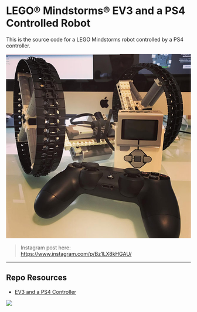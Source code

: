 # LEGO® Mindstorms® EV3 and a PS4 Controlled Robot

This is the source code for a LEGO Mindstorms robot controlled by a PS4 controller.

![LEGO Robot](_readme/lego-robot.jpeg)

> Instagram post here:  
> https://www.instagram.com/p/Bz1LX8kHGAU/

---

## Repo Resources

- [EV3 and a PS4 Controller](https://github.com/codeadamca/ev3-python-ps4)

<a href="https://codeadam.ca">
<img src="https://codeadam.ca/images/code-block.png" width="100">
</a>
